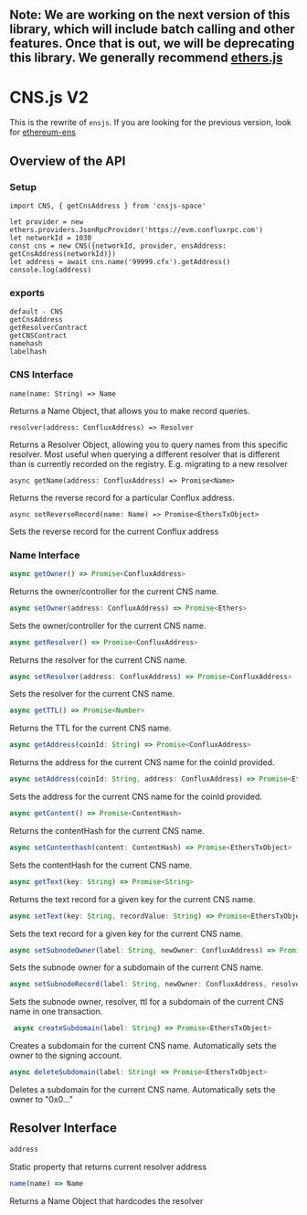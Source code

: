 ## Note: We are working on the next version of this library, which will include batch calling and other features. Once that is out, we will be deprecating this library. We generally recommend [ethers.js](https://docs.ethers.io/v5/api/providers/provider/#Provider--ens-methods)

# CNS.js V2

This is the rewrite of `ensjs`. If you are looking for the previous version, look for [ethereum-ens](https://www.npmjs.com/package/ethereum-ens)

## Overview of the API

### Setup

```
import CNS, { getCnsAddress } from 'cnsjs-space'

let provider = new ethers.providers.JsonRpcProvider('https://evm.confluxrpc.com')
let networkId = 1030
const cns = new CNS({networkId, provider, ensAddress: getCnsAddress(networkId)})
let address = await cns.name('99999.cfx').getAddress()
console.log(address)

```

### exports

```
default - CNS
getCnsAddress
getResolverContract
getCNSContract
namehash
labelhash
```

### CNS Interface

```
name(name: String) => Name
```

Returns a Name Object, that allows you to make record queries.

```
resolver(address: ConfluxAddress) => Resolver
```

Returns a Resolver Object, allowing you to query names from this specific resolver. Most useful when querying a different resolver that is different than is currently recorded on the registry. E.g. migrating to a new resolver

```
async getName(address: ConfluxAddress) => Promise<Name>
```

Returns the reverse record for a particular Conflux address.

```
async setReverseRecord(name: Name) => Promise<EthersTxObject>
```

Sets the reverse record for the current Conflux address

### Name Interface

```ts
async getOwner() => Promise<ConfluxAddress>
```

Returns the owner/controller for the current CNS name.

```ts
async setOwner(address: ConfluxAddress) => Promise<Ethers>
```

Sets the owner/controller for the current CNS name.

```ts
async getResolver() => Promise<ConfluxAddress>
```

Returns the resolver for the current CNS name.

```ts
async setResolver(address: ConfluxAddress) => Promise<ConfluxAddress>
```

Sets the resolver for the current CNS name.

```ts
async getTTL() => Promise<Number>
```

Returns the TTL for the current CNS name.

```ts
async getAddress(coinId: String) => Promise<ConfluxAddress>
```

Returns the address for the current CNS name for the coinId provided.

```ts
async setAddress(coinId: String, address: ConfluxAddress) => Promise<EthersTxObject>
```

Sets the address for the current CNS name for the coinId provided.

```ts
async getContent() => Promise<ContentHash>
```

Returns the contentHash for the current CNS name.

```ts
async setContenthash(content: ContentHash) => Promise<EthersTxObject>
```

Sets the contentHash for the current CNS name.

```ts
async getText(key: String) => Promise<String>
```

Returns the text record for a given key for the current CNS name.

```ts
async setText(key: String, recordValue: String) => Promise<EthersTxObject>
```

Sets the text record for a given key for the current CNS name.

```ts
async setSubnodeOwner(label: String, newOwner: ConfluxAddress) => Promise<EthersTxObject>
```

Sets the subnode owner for a subdomain of the current CNS name.

```ts
async setSubnodeRecord(label: String, newOwner: ConfluxAddress, resolver: ConfluxAddress, ttl: ?Number) => Promise<EthersTxObject>
```

Sets the subnode owner, resolver, ttl for a subdomain of the current CNS name in one transaction.

```ts
 async createSubdomain(label: String) => Promise<EthersTxObject>
```

Creates a subdomain for the current CNS name. Automatically sets the owner to the signing account.

```ts
async deleteSubdomain(label: String) => Promise<EthersTxObject>
```

Deletes a subdomain for the current CNS name. Automatically sets the owner to "0x0..."

## Resolver Interface

```ts
address
```

Static property that returns current resolver address

```ts
name(name) => Name
```

Returns a Name Object that hardcodes the resolver
